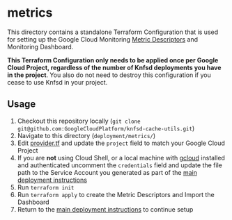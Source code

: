 # metrics

This directory contains a standalone Terraform Configuration that is used for setting up the Google Cloud Monitoring [Metric Descriptors](https://cloud.google.com/monitoring/custom-metrics/creating-metrics#creating_a_metric_descriptor) and Monitoring Dashboard.

**This Terraform Configuration only needs to be applied once per Google Cloud Project, regardless of the number of Knfsd deployments you have in the project**. You also do not need to destroy this configuration if you cease to use Knfsd in your project.

## Usage

1. Checkout this repository locally (`git clone git@github.com:GoogleCloudPlatform/knfsd-cache-utils.git`)
2. Navigate to this directory (`deployment/metrics/`)
3. Edit [provider.tf](provider.tf) and update the `project` field to match your Google Cloud Project
4. If you are **not** using Cloud Shell, or a local machine with [gcloud](https://cloud.google.com/sdk/gcloud) installed and authenticated uncomment the `credentials` field and update the file path to the Service Account you generated as part of the [main deployment instructions](../README.md#generate-service-account)
5. Run `terraform init`
6. Run `terraform apply` to create the Metric Descriptors and Import the Dashboard
7. Return to the [main deployment instructions](../) to continue setup
